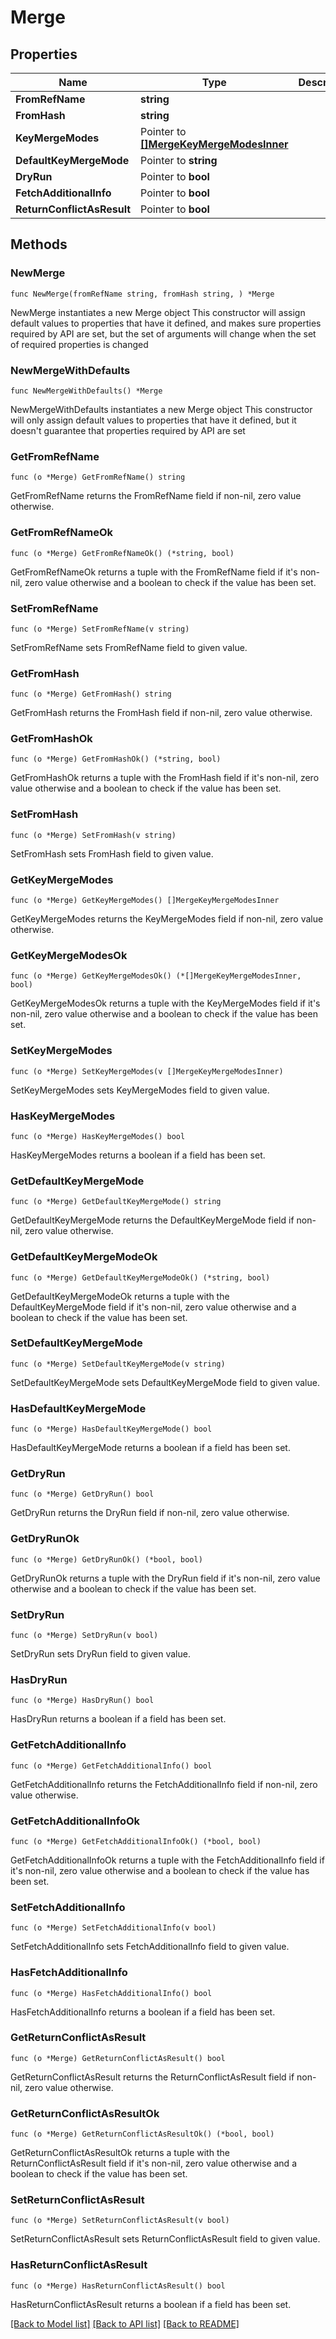 # Merge

## Properties

Name | Type | Description | Notes
------------ | ------------- | ------------- | -------------
**FromRefName** | **string** |  | 
**FromHash** | **string** |  | 
**KeyMergeModes** | Pointer to [**[]MergeKeyMergeModesInner**](MergeKeyMergeModesInner.md) |  | [optional] 
**DefaultKeyMergeMode** | Pointer to **string** |  | [optional] 
**DryRun** | Pointer to **bool** |  | [optional] 
**FetchAdditionalInfo** | Pointer to **bool** |  | [optional] 
**ReturnConflictAsResult** | Pointer to **bool** |  | [optional] 

## Methods

### NewMerge

`func NewMerge(fromRefName string, fromHash string, ) *Merge`

NewMerge instantiates a new Merge object
This constructor will assign default values to properties that have it defined,
and makes sure properties required by API are set, but the set of arguments
will change when the set of required properties is changed

### NewMergeWithDefaults

`func NewMergeWithDefaults() *Merge`

NewMergeWithDefaults instantiates a new Merge object
This constructor will only assign default values to properties that have it defined,
but it doesn't guarantee that properties required by API are set

### GetFromRefName

`func (o *Merge) GetFromRefName() string`

GetFromRefName returns the FromRefName field if non-nil, zero value otherwise.

### GetFromRefNameOk

`func (o *Merge) GetFromRefNameOk() (*string, bool)`

GetFromRefNameOk returns a tuple with the FromRefName field if it's non-nil, zero value otherwise
and a boolean to check if the value has been set.

### SetFromRefName

`func (o *Merge) SetFromRefName(v string)`

SetFromRefName sets FromRefName field to given value.


### GetFromHash

`func (o *Merge) GetFromHash() string`

GetFromHash returns the FromHash field if non-nil, zero value otherwise.

### GetFromHashOk

`func (o *Merge) GetFromHashOk() (*string, bool)`

GetFromHashOk returns a tuple with the FromHash field if it's non-nil, zero value otherwise
and a boolean to check if the value has been set.

### SetFromHash

`func (o *Merge) SetFromHash(v string)`

SetFromHash sets FromHash field to given value.


### GetKeyMergeModes

`func (o *Merge) GetKeyMergeModes() []MergeKeyMergeModesInner`

GetKeyMergeModes returns the KeyMergeModes field if non-nil, zero value otherwise.

### GetKeyMergeModesOk

`func (o *Merge) GetKeyMergeModesOk() (*[]MergeKeyMergeModesInner, bool)`

GetKeyMergeModesOk returns a tuple with the KeyMergeModes field if it's non-nil, zero value otherwise
and a boolean to check if the value has been set.

### SetKeyMergeModes

`func (o *Merge) SetKeyMergeModes(v []MergeKeyMergeModesInner)`

SetKeyMergeModes sets KeyMergeModes field to given value.

### HasKeyMergeModes

`func (o *Merge) HasKeyMergeModes() bool`

HasKeyMergeModes returns a boolean if a field has been set.

### GetDefaultKeyMergeMode

`func (o *Merge) GetDefaultKeyMergeMode() string`

GetDefaultKeyMergeMode returns the DefaultKeyMergeMode field if non-nil, zero value otherwise.

### GetDefaultKeyMergeModeOk

`func (o *Merge) GetDefaultKeyMergeModeOk() (*string, bool)`

GetDefaultKeyMergeModeOk returns a tuple with the DefaultKeyMergeMode field if it's non-nil, zero value otherwise
and a boolean to check if the value has been set.

### SetDefaultKeyMergeMode

`func (o *Merge) SetDefaultKeyMergeMode(v string)`

SetDefaultKeyMergeMode sets DefaultKeyMergeMode field to given value.

### HasDefaultKeyMergeMode

`func (o *Merge) HasDefaultKeyMergeMode() bool`

HasDefaultKeyMergeMode returns a boolean if a field has been set.

### GetDryRun

`func (o *Merge) GetDryRun() bool`

GetDryRun returns the DryRun field if non-nil, zero value otherwise.

### GetDryRunOk

`func (o *Merge) GetDryRunOk() (*bool, bool)`

GetDryRunOk returns a tuple with the DryRun field if it's non-nil, zero value otherwise
and a boolean to check if the value has been set.

### SetDryRun

`func (o *Merge) SetDryRun(v bool)`

SetDryRun sets DryRun field to given value.

### HasDryRun

`func (o *Merge) HasDryRun() bool`

HasDryRun returns a boolean if a field has been set.

### GetFetchAdditionalInfo

`func (o *Merge) GetFetchAdditionalInfo() bool`

GetFetchAdditionalInfo returns the FetchAdditionalInfo field if non-nil, zero value otherwise.

### GetFetchAdditionalInfoOk

`func (o *Merge) GetFetchAdditionalInfoOk() (*bool, bool)`

GetFetchAdditionalInfoOk returns a tuple with the FetchAdditionalInfo field if it's non-nil, zero value otherwise
and a boolean to check if the value has been set.

### SetFetchAdditionalInfo

`func (o *Merge) SetFetchAdditionalInfo(v bool)`

SetFetchAdditionalInfo sets FetchAdditionalInfo field to given value.

### HasFetchAdditionalInfo

`func (o *Merge) HasFetchAdditionalInfo() bool`

HasFetchAdditionalInfo returns a boolean if a field has been set.

### GetReturnConflictAsResult

`func (o *Merge) GetReturnConflictAsResult() bool`

GetReturnConflictAsResult returns the ReturnConflictAsResult field if non-nil, zero value otherwise.

### GetReturnConflictAsResultOk

`func (o *Merge) GetReturnConflictAsResultOk() (*bool, bool)`

GetReturnConflictAsResultOk returns a tuple with the ReturnConflictAsResult field if it's non-nil, zero value otherwise
and a boolean to check if the value has been set.

### SetReturnConflictAsResult

`func (o *Merge) SetReturnConflictAsResult(v bool)`

SetReturnConflictAsResult sets ReturnConflictAsResult field to given value.

### HasReturnConflictAsResult

`func (o *Merge) HasReturnConflictAsResult() bool`

HasReturnConflictAsResult returns a boolean if a field has been set.


[[Back to Model list]](../README.md#documentation-for-models) [[Back to API list]](../README.md#documentation-for-api-endpoints) [[Back to README]](../README.md)



